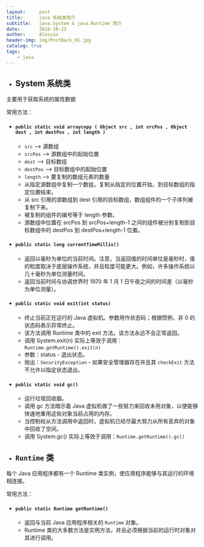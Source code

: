 ```yaml
---
layout:     post
title:      java 系统类简介
subtitle:   java.System & java.Runtime 简介 
date:       2018-10-23
author:     Alessio
header-img: img/PostBack_01.jpg
catalog: true
tags:
    - java
---
```

- ## System 系统类
  
主要用于获取系统的属性数据

常用方法：
- #### `public static void arraycopy ( Object src , int srcPos , Object dest , int destPos , int length )`
    +  `src` -->  源数组
    +  `srcPos` -->  源数组中的起始位置
    +  `dest` -->  目标数组
    +  `destPos` -->  目标数组中的起始位置
    +  `length` -->  要复制的数组元素的数量
  + 从指定源数组中复制一个数组，复制从指定的位置开始，到目标数组的指定位置结束。
  + 从 src 引用的源数组到 dest 引用的目标数组，数组组件的一个子序列被复制下来。
  + 被复制的组件的编号等于 length 参数。
  + 源数组中位置在 srcPos 到 srcPos+length-1 之间的组件被分别复制到目标数组中的 destPos 到 destPos+length-1 位置。

- #### `public static long currentTimeMillis()`
  +  返回以毫秒为单位的当前时间。注意，当返回值的时间单位是毫秒时，值的粒度取决于底层操作系统，并且粒度可能更大。例如，许多操作系统以几十毫秒为单位测量时间。
  +  返回当前时间与协调世界时 1970 年 1 月 1 日午夜之间的时间差（以毫秒为单位测量）。

- #### `public static void exit(int status)`
  +  终止当前正在运行的 Java 虚拟机。参数用作状态码；根据惯例，非 0 的状态码表示异常终止。
  +  该方法调用 Runtime 类中的 exit 方法。该方法永远不会正常返回。
  +  调用 System.exit(n) 实际上等效于调用：`Runtime.getRuntime().exit(n)`
  +  参数：status - 退出状态。
  +  抛出：`SecurityException` - 如果安全管理器存在并且其 `checkExit` 方法不允许以指定状态退出。
  
- #### `public static void gc()`
  + 运行垃圾回收器。
  + 调用 gc 方法暗示着 Java 虚拟机做了一些努力来回收未用对象，以便能够快速地重用这些对象当前占用的内存。
  + 当控制权从方法调用中返回时，虚拟机已经尽最大努力从所有丢弃的对象中回收了空间。
  + 调用 System.gc() 实际上等效于调用：`Runtime.getRuntime().gc()`

- ## `Runtime` 类

每个 Java 应用程序都有一个 Runtime 类实例，使应用程序能够与其运行的环境相连接。

常用方法：

- #### `public static Runtime getRuntime()`
  +  返回与当前 Java 应用程序相关的 `Runtime` 对象。
  +  Runtime 类的大多数方法是实例方法，并且必须根据当前的运行时对象对其进行调用。
 